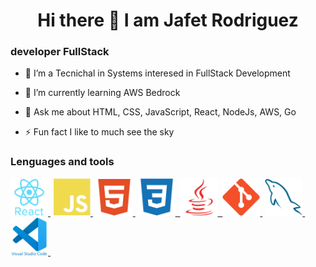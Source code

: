 <div id="header" >
    <h1 align="center">
        Hi there 👋 I am Jafet Rodriguez 
    </h1>
    <h3>
        developer FullStack
    </h3>
    <ul>
        <li>🔭 I’m a Tecnichal in Systems interesed in FullStack Development</li>
    </ul>
    <ul>
        <li>🌱 I’m currently learning AWS Bedrock</li>
    </ul>
    <ul>
        <li>💬 Ask me about HTML, CSS, JavaScript, React, NodeJs, AWS, Go</li>
    </ul>
    <ul>
        <li>⚡ Fun fact I like to much see the sky</li>
    </ul>
</div>
<div align="left">
    <h3>Lenguages and tools</h3>
    <a href="https://es.reactjs.org"> <img src="https://github.com/devicons/devicon/blob/master/icons/react/react-original-wordmark.svg" tittle="React" alt="React" width="60" height="60" />&nbsp;</a>
    <a href="https://developer.mozilla.org/es/docs/Web/JavaScript"> <img src="https://github.com/devicons/devicon/blob/master/icons/javascript/javascript-plain.svg" tittle="JavaScript" alt="JavaScript" width="60" height="60"/>&nbsp;</a>
    <a href="https://developer.mozilla.org/es/docs/Web/HTML"><img src="https://github.com/devicons/devicon/blob/master/icons/html5/html5-plain.svg" tittle="HTML5" alt="HTML5" width="60" height="60"/>&nbsp;</a>
    <a href="https://developer.mozilla.org/es/docs/Web/CSS"><img src="https://github.com/devicons/devicon/blob/master/icons/css3/css3-plain.svg" tittle="CSS3" alt="CSS3" width="60" height="60"/>&nbsp; </a>
    <a href="https://www.java.com/es/"> <img src="https://github.com/devicons/devicon/blob/master/icons/java/java-plain.svg" tittle="Java" alt="Java" width="60" height="60"/>&nbsp; </a>
    <a href="https://github.com"><img src="https://github.com/devicons/devicon/blob/master/icons/git/git-plain.svg" tittle="Git" alt="Git" width="60" height="60"/>&nbsp;</a>
    <a href="https://www.mysql.com"><img src="https://github.com/devicons/devicon/blob/master/icons/mysql/mysql-plain.svg" tittle="MySQL" alt="MySQL" width="60" height="60"/>&nbsp;</a>
    <a href="https://code.visualstudio.com"><img src="https://github.com/devicons/devicon/blob/master/icons/vscode/vscode-original-wordmark.svg" tittle="VsCode" alt="VsCode" width="60" height="60"/>&nbsp;</a>
  
    
</div>
